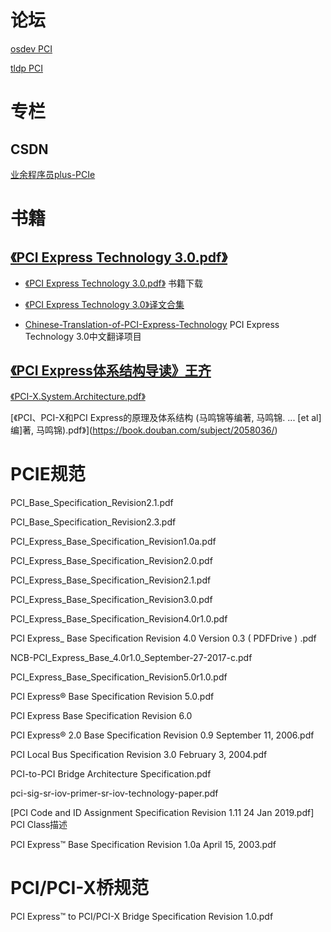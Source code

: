 # 论坛

[osdev PCI](https://wiki.osdev.org/PCI)

[tldp PCI](https://tldp.org/LDP/tlk/dd/pci.html)

# 专栏

## CSDN

[业余程序员plus-PCIe](https://blog.csdn.net/u011037593/category_12618509.html)



# 书籍

## [《PCI Express Technology 3.0.pdf》](https://book.douban.com/subject/26180048/)

* [《PCI Express Technology 3.0.pdf》](https://kolegite.com/EE_library/books_and_lectures/%D0%A6%D0%B8%D1%84%D1%80%D0%BE%D0%B2%D0%B0%20%D1%81%D1%85%D0%B5%D0%BC%D0%BE%D1%82%D0%B5%D1%85%D0%BD%D0%B8%D0%BA%D0%B0/%D0%B8%D0%BD%D1%82%D0%B5%D1%80%D1%84%D0%B5%D0%B9%D1%81%D0%B8/Mike%20Jackson%2C%20Ravi%20Budruk%2C%20Joseph%20Winkles%2C%20Don%20Anderson%20-%20PCI%20Express%20Technology%203.0-MindShare%20Press%20%282012%29.pdf) 书籍下载

* [《PCI Express Technology 3.0》译文合集](https://zhuanlan.zhihu.com/p/600796941)

* [Chinese-Translation-of-PCI-Express-Technology](https://github.com/ljgibbslf/Chinese-Translation-of-PCI-Express-Technology-) PCI Express Technology 3.0中文翻译项目

## [《PCI Express体系结构导读》王齐](https://book.douban.com/subject/4728656/)

[《PCI-X.System.Architecture.pdf》](https://book.douban.com/subject/1982920/)

[《PCI、PCI-X和PCI Express的原理及体系结构 (马鸣锦等编著, 马鸣锦. ... \[et al]编\]著, 马鸣锦).pdf》](https://book.douban.com/subject/2058036/)

# PCIE规范

PCI_Base_Specification_Revision2.1.pdf

PCI_Base_Specification_Revision2.3.pdf

PCI_Express_Base_Specification_Revision1.0a.pdf

PCI_Express_Base_Specification_Revision2.0.pdf

PCI_Express_Base_Specification_Revision2.1.pdf

PCI_Express_Base_Specification_Revision3.0.pdf

PCI_Express_Base_Specification_Revision4.0r1.0.pdf

PCI Express_ Base Specification Revision 4.0 Version 0.3 ( PDFDrive ) .pdf

NCB-PCI_Express_Base_4.0r1.0_September-27-2017-c.pdf

PCI_Express_Base_Specification_Revision5.0r1.0.pdf

PCI Express® Base Specification Revision 5.0.pdf

PCI Express Base Specification Revision 6.0

PCI Express® 2.0 Base Specification Revision 0.9 September 11, 2006.pdf

PCI Local Bus Specification Revision 3.0  February 3, 2004.pdf

PCI-to-PCI Bridge Architecture Specification.pdf

pci-sig-sr-iov-primer-sr-iov-technology-paper.pdf

[PCI Code and ID Assignment Specification Revision 1.11 24 Jan 2019.pdf]  PCI Class描述

PCI Express™  Base Specification Revision 1.0a  April 15, 2003.pdf

# PCI/PCI-X桥规范

PCI Express™ to PCI/PCI-X Bridge Specification Revision 1.0.pdf
